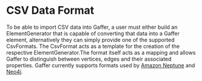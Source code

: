 # CSV Data Format

To be able to import CSV data into Gaffer, a user must either build an ElementGenerator
that is capable of converting that data into a Gaffer element, alternatively they can simply provide 
one of the supported CsvFormats. The CsvFormat acts as a template for the creation of the respective 
ElementGenerator.The format itself acts as a mapping and allows Gaffer to distinguish between vertices, edges 
and their associated properties. Gaffer currently supports formats used by [Amazon Neptune](./NeptuneFormat.md)
and [Neo4j](./Neo4jFormat.md).
 
